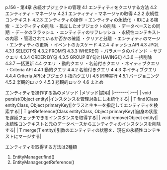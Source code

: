 p.156 - 
第4章 永続オブジェクトの管理
4.1 エンティティをクエリする方法
4.2 エンティティ・マネージャ
4.2.1 エンティティ・マネージャの取得
4.2.2 永続性コンテキスト
4.2.3 エンティティの操作
 ・エンティティの永続化
 ・IDによる検索
 ・エンティティの削除
 ・孤立したオブジェクトの削除
 ・データベースとの同期
 ・データのフラッシュ
 ・エンティティのリフレッシュ
 ・永続性コンテキストの内容
 ・管理されているか否かの確認
 ・クリアと分離
 ・エンティティのマージ
 ・エンティティの更新
 ・イベントのカスケード
4.2.4 キャッシュAPI
4.3 JPQL
4.3.1 SELECT句
4.3.2 FROM句
4.3.3 WHERE句
 ・パラメータのバインド
 ・サブクエリ
4.3.4 ORDER BY句
4.3.5 GROUP BY句とHAVING句
4.3.6 一括削除
4.3.7 一括更新
4.4 クエリ
 ・動的クエリ
 ・名前付きクエリ
 ・ネイティブクエリ
 ・Criteria API
4.4.1 動的クエリ
4.4.2 名前付きクエリ
4.4.3 ネイティブクエリ
4.4.4 Criteria API(オブジェクト指向クエリ)
4.5 同時実行
4.5.1 バージョニング
4.5.2 楽観的ロック
4.5.3 悲観的ロック
4.6 まとめ

エンティティを操作する為のメソッド
|メソッド|説明|
|:-------|:---|
| void persist(Object entity)|インスタンスを管理対象にし永続化する|
| <T> T find(Class<T> entityClass, Object primaryKey)|クラスと主キーを指定してエンティティを検索する|
| <T> T getReference(Class<T> entityClass, Object primaryKey)|自身の状態を遅延フェッチできるインスタンスを取得する|
| void remove(Object entity)|永続性コンテキストと元のデータベースからエンティティのインスタンスを削除する|
| <T> T merge(T entity)|引数のエンティティの状態を、現在の永続性コンテキストにマージする|

エンティティを取得する方法は2種類
1. EntityManager.find()
2. EntityManager.getReference()
